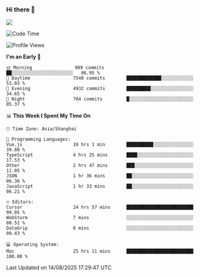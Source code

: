 ### Hi there 👋

<!--
**JJAYCHEN1e/jjaychen1e** is a ✨ _special_ ✨ repository because its `README.md` (this file) appears on your GitHub profile.

Here are some ideas to get you started:

- 🔭 I’m currently working on ...
- 🌱 I’m currently learning ...
- 👯 I’m looking to collaborate on ...
- 🤔 I’m looking for help with ...
- 💬 Ask me about ...
- 📫 How to reach me: ...
- 😄 Pronouns: ...
- ⚡ Fun fact: ...
-->

[![](https://github-readme-stats.vercel.app/api?username=jjaychen1e&show_icons=true)](https://github.com/jjaychen1e/github-readme-stats?count_private=true)

<!--START_SECTION:waka-->
![Code Time](http://img.shields.io/badge/Code%20Time-2%2C249%20hrs%2024%20mins-blue)

![Profile Views](http://img.shields.io/badge/Profile%20Views-0-blue)

**I'm an Early 🐤** 

```text
🌞 Morning                989 commits         ██░░░░░░░░░░░░░░░░░░░░░░░   06.95 % 
🌆 Daytime                7548 commits        █████████████░░░░░░░░░░░░   53.03 % 
🌃 Evening                4932 commits        █████████░░░░░░░░░░░░░░░░   34.65 % 
🌙 Night                  764 commits         █░░░░░░░░░░░░░░░░░░░░░░░░   05.37 % 
```


📊 **This Week I Spent My Time On** 

```text
🕑︎ Time Zone: Asia/Shanghai

💬 Programming Languages: 
Vue.js                   10 hrs 1 min        ██████████░░░░░░░░░░░░░░░   39.80 % 
TypeScript               4 hrs 25 mins       ████░░░░░░░░░░░░░░░░░░░░░   17.53 % 
Other                    2 hrs 47 mins       ███░░░░░░░░░░░░░░░░░░░░░░   11.05 % 
JSON                     1 hr 36 mins        ██░░░░░░░░░░░░░░░░░░░░░░░   06.36 % 
JavaScript               1 hr 33 mins        ██░░░░░░░░░░░░░░░░░░░░░░░   06.21 % 

🔥 Editors: 
Cursor                   24 hrs 57 mins      █████████████████████████   99.05 % 
WebStorm                 7 mins              ░░░░░░░░░░░░░░░░░░░░░░░░░   00.52 % 
DataGrip                 6 mins              ░░░░░░░░░░░░░░░░░░░░░░░░░   00.43 % 

💻 Operating System: 
Mac                      25 hrs 11 mins      █████████████████████████   100.00 % 
```


 Last Updated on 14/08/2025 17:29:47 UTC
<!--END_SECTION:waka-->
